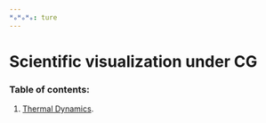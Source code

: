 ```yaml
---
ᴴₒᴴₒᴴₒ: ture
---
```


# **Scientific visualization under CG**

### **Table of contents:**

1. [Thermal Dynamics](Thermal/README.md).